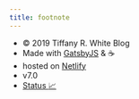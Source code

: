 ```yaml
---
title: footnote
---
```


* © 2019 Tiffany R. White Blog
* Made with [GatsbyJS](https://www.gatsbyjs.org/) & ☕️
* hosted on [Netlify](https://www.netlify.com/)
* v7.0
* [Status :chart_with_upwards_trend:](https://status.tiffanywhite.dev)

